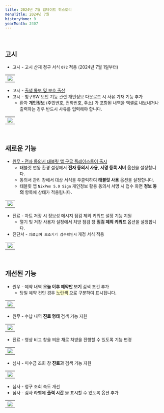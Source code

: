 ```yaml
---
title: 2024년 7월 업데이트 히스토리
menuTitle: 2024년 7월
historyHome: 0
yearMonth: 2407
---
```


<br>

## 고시

- 고시 - 고시 산재 청구 서식 `072` 적용 (2024년 7월 1일부터)
<table class="imgBox">
    <td class="imgBox">
        <a href="/images{{page.url}}/1.png" target="_blank">
            <img class="minCenter" src="/images{{page.url}}/1.png">
        </a>
    </td>
</table>

- 고시 - [출생 통보 및 보호 출산](/docs/main13/sub24/page11)
- 고시 - 청구SW 보안 기능 관련 개인정보 다운로드 시 사유 기재 기능 추가
    - 환자 **개인정보** (주민번호, 전화번호, 주소) 가 포함된 내역을 엑셀로 내보내거나 출력하는 경우 반드시 사유를 입력해야 합니다.
<table class="imgBox">
    <td class="imgBox">
        <a href="/images{{page.url}}/2.png" target="_blank">
            <img class="minCenterSmallMid" src="/images{{page.url}}/2.png">
        </a>
    </td>
</table>

<br>

## 새로운 기능

- [원무 - 전자 동의서 태블릿 앱 구글 플레이스토어 출시](https://play.google.com/store/apps/details?id=com.eghishealthcare.nixpen5signx)
    - 태블릿 연동 환경 설정에서 **전자 동의서 사용**, **서명 등록 서버** 옵션을 설정합니다.
    - 동의서 관리 창에서 대상 서식을 우클릭하여 **태블릿 사용** 옵션을 설정합니다.
    - 태블릿 앱 `NixPen 5.0 Sign` 개인정보 활용 동의서 서명 시 접수 화면 **정보 동의** 항목에 상태가 적용됩니다.
<table class="imgBox">
    <td class="imgBox">
        <a href="/images{{page.url}}/3.png" target="_blank">
            <img class="minCenterSmallMid" src="/images{{page.url}}/3.png">
        </a>
    </td>
</table>

- 진료 - 차트 저장 시 정보성 메시지 점검 제외 키워드 설정 기능 지원
    - 열기 및 저장 사용자 설정에서 처방 점검 창 **점검 제외 키워드** 옵션을 설정합니다.
- 진단서 - `의료급여 보조기기 검수확인서` 개정 서식 적용
<table class="imgBox">
    <td class="imgBox">
        <a href="/images{{page.url}}/4.png" target="_blank">
            <img class="minCenter" src="/images{{page.url}}/4.png">
        </a>
    </td>
</table>

<br>

## 개선된 기능

- 원무 - 예약 내역 **오늘 이후 예약만 보기** 검색 조건 추가
    - 당일 예약 건인 경우 <span style="background-color:#FFFFCC"> 노란색 </span> 으로 구분하여 표시됩니다.
<table class="imgBox">
    <td class="imgBox">
        <a href="/images{{page.url}}/5.png" target="_blank">
            <img class="minCenter" src="/images{{page.url}}/5.png">
        </a>
    </td>
</table>

- 원무 - 수납 내역 **진료 형태** 검색 기능 지원
<table class="imgBox">
    <td class="imgBox">
        <a href="/images{{page.url}}/6.png" target="_blank">
            <img class="minCenter" src="/images{{page.url}}/6.png">
        </a>
    </td>
</table>

- 진료 - 영상 비교 창을 띄운 채로 처방을 진행할 수 있도록 기능 변경
<table class="imgBox">
    <td class="imgBox">
        <a href="/images{{page.url}}/7.png" target="_blank">
            <img class="minCenter" src="/images{{page.url}}/7.png">
        </a>
    </td>
</table>

- 심사 - 미수금 조회 창 **진료과** 검색 기능 지원
<table class="imgBox">
    <td class="imgBox">
        <a href="/images{{page.url}}/8.png" target="_blank">
            <img class="minCenter" src="/images{{page.url}}/8.png">
        </a>
    </td>
</table>

- 심사 - 청구 조회 속도 개선
- 심사 - 검사 라벨에 **출력 시간** 을 표시할 수 있도록 옵션 추가
<table class="imgBox">
    <td class="imgBox">
        <a href="/images{{page.url}}/9.png" target="_blank">
            <img class="minCenterSmall" src="/images{{page.url}}/9.png">
        </a>
    </td>
</table>